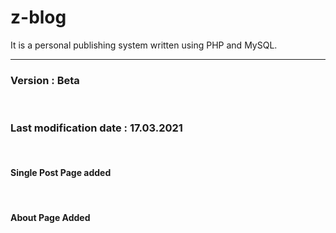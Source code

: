 # z-blog
It is a personal publishing system written using PHP and MySQL.<br><hr>
<h3>Version : Beta</h3><br>
<h3>Last modification date : 17.03.2021</h3><br>
<h4>Single Post Page added</h4><br>
<h4>About Page Added</h4><br>
